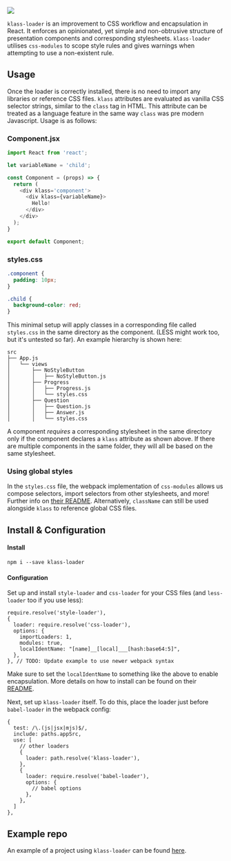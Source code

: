 ![](https://i.imgur.com/S0v8XBG.png)

`klass-loader` is an improvement to CSS workflow and encapsulation in React. It enforces an opinionated, yet simple and non-obtrusive structure of presentation components and corresponding stylesheets. `klass-loader` utilises `css-modules` to scope style rules and gives warnings when attempting to use a non-existent rule.

## Usage
Once the loader is correctly installed, there is no need to import any libraries or reference CSS files. `klass` attributes are evaluated as vanilla CSS selector strings, similar to the `class` tag in HTML. This attribute can be treated as a language feature in the same way `class` was pre modern Javascript. Usage is as follows:

### Component.jsx
```javascript
import React from 'react';

let variableName = 'child';

const Component = (props) => {
  return (
    <div klass='component'>
      <div klass={variableName}>
        Hello!
      </div>
    </div>
  );
}

export default Component;
 ```
 
### styles.css
```css
.component {
  padding: 10px;
}

.child {
  background-color: red; 
}
```
 
This minimal setup will apply classes in a corresponding file called `styles.css` in the same directory as the component. (LESS might work too, but it's untested so far). An example hierarchy is shown here:

```
src
├── App.js
│   └── views
│       ├── NoStyleButton
│       │   ├── NoStyleButton.js
│       ├── Progress
│       │   ├── Progress.js
│       │   └── styles.css
│       ├── Question
│       │   ├── Question.js
│       │   ├── Answer.js
│       │   └── styles.css
```

A component *requires* a corresponding stylesheet in the same directory only if the component declares a `klass` attribute as shown above. If there are multiple components in the same folder, they will all be based on the same stylesheet.

### Using global styles
In the `styles.css` file, the webpack implementation of `css-modules` allows us compose selectors, import selectors from other stylesheets, and more! Further info on [their README](https://github.com/css-modules/css-modules#dependencies). Alternatively, `className` can still be used alongside `klass` to reference global CSS files.

## Install & Configuration

#### Install
    npm i --save klass-loader
    
#### Configuration

Set up and install `style-loader` and `css-loader` for your CSS files (and `less-loader` too if you use less):

    require.resolve('style-loader'),
    {
      loader: require.resolve('css-loader'),
      options: {
        importLoaders: 1,
        modules: true,
        localIdentName: "[name]__[local]___[hash:base64:5]",  
      },
    }, // TODO: Update example to use newer webpack syntax
    
Make sure to set the `localIdentName` to something like the above to enable encapsulation. More details on how to install can be found on their [README](https://github.com/webpack-contrib/css-loader).

Next, set up `klass-loader` itself. To do this, place the loader just before `babel-loader` in the webpack config:

```
{
  test: /\.(js|jsx|mjs)$/,
  include: paths.appSrc,
  use: [
    // other loaders
    {
      loader: path.resolve('klass-loader'),
    },
    {
      loader: require.resolve('babel-loader'),
      options: {
        // babel options
      },
    },
  ]
},
```

## Example repo
An example of a project using `klass-loader` can be found [here](https://github.com/darajava/language-learner).
